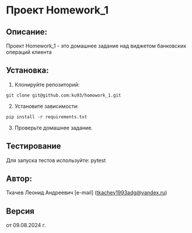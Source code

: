 # Проект Homework_1

## Описание:

 Проект Homework_1 - это домашнее задание над виджетом банковских операций клиента

## Установка:

1. Клонируйте репозиторий:
```chatinput
git clone git@github.com:ku93/homowork_1.git
```

2. Установите зависимости:
```chatinput
pip install -r requirements.txt
```

3. Проверьте домашнее задание.

## Тестирование

Для запуска тестов используйте: pytest

## Автор:
Ткачев Леонид Андреевич [e-mail] (tkachev1993adg@yandex.ru)

## Версия
от 09.08.2024 г.